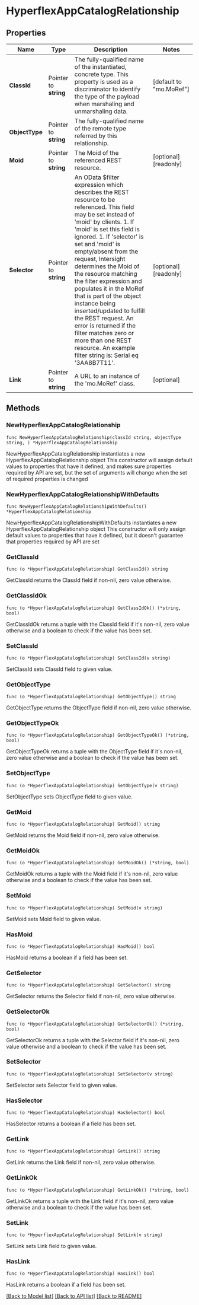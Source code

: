 # HyperflexAppCatalogRelationship

## Properties

Name | Type | Description | Notes
------------ | ------------- | ------------- | -------------
**ClassId** | Pointer to **string** | The fully-qualified name of the instantiated, concrete type. This property is used as a discriminator to identify the type of the payload when marshaling and unmarshaling data. | [default to "mo.MoRef"]
**ObjectType** | Pointer to **string** | The fully-qualified name of the remote type referred by this relationship. | 
**Moid** | Pointer to **string** | The Moid of the referenced REST resource. | [optional] [readonly] 
**Selector** | Pointer to **string** | An OData $filter expression which describes the REST resource to be referenced. This field may be set instead of &#39;moid&#39; by clients. 1. If &#39;moid&#39; is set this field is ignored. 1. If &#39;selector&#39; is set and &#39;moid&#39; is empty/absent from the request, Intersight determines the Moid of the resource matching the filter expression and populates it in the MoRef that is part of the object instance being inserted/updated to fulfill the REST request. An error is returned if the filter matches zero or more than one REST resource. An example filter string is: Serial eq &#39;3AA8B7T11&#39;. | [optional] [readonly] 
**Link** | Pointer to **string** | A URL to an instance of the &#39;mo.MoRef&#39; class. | [optional] 

## Methods

### NewHyperflexAppCatalogRelationship

`func NewHyperflexAppCatalogRelationship(classId string, objectType string, ) *HyperflexAppCatalogRelationship`

NewHyperflexAppCatalogRelationship instantiates a new HyperflexAppCatalogRelationship object
This constructor will assign default values to properties that have it defined,
and makes sure properties required by API are set, but the set of arguments
will change when the set of required properties is changed

### NewHyperflexAppCatalogRelationshipWithDefaults

`func NewHyperflexAppCatalogRelationshipWithDefaults() *HyperflexAppCatalogRelationship`

NewHyperflexAppCatalogRelationshipWithDefaults instantiates a new HyperflexAppCatalogRelationship object
This constructor will only assign default values to properties that have it defined,
but it doesn't guarantee that properties required by API are set

### GetClassId

`func (o *HyperflexAppCatalogRelationship) GetClassId() string`

GetClassId returns the ClassId field if non-nil, zero value otherwise.

### GetClassIdOk

`func (o *HyperflexAppCatalogRelationship) GetClassIdOk() (*string, bool)`

GetClassIdOk returns a tuple with the ClassId field if it's non-nil, zero value otherwise
and a boolean to check if the value has been set.

### SetClassId

`func (o *HyperflexAppCatalogRelationship) SetClassId(v string)`

SetClassId sets ClassId field to given value.


### GetObjectType

`func (o *HyperflexAppCatalogRelationship) GetObjectType() string`

GetObjectType returns the ObjectType field if non-nil, zero value otherwise.

### GetObjectTypeOk

`func (o *HyperflexAppCatalogRelationship) GetObjectTypeOk() (*string, bool)`

GetObjectTypeOk returns a tuple with the ObjectType field if it's non-nil, zero value otherwise
and a boolean to check if the value has been set.

### SetObjectType

`func (o *HyperflexAppCatalogRelationship) SetObjectType(v string)`

SetObjectType sets ObjectType field to given value.


### GetMoid

`func (o *HyperflexAppCatalogRelationship) GetMoid() string`

GetMoid returns the Moid field if non-nil, zero value otherwise.

### GetMoidOk

`func (o *HyperflexAppCatalogRelationship) GetMoidOk() (*string, bool)`

GetMoidOk returns a tuple with the Moid field if it's non-nil, zero value otherwise
and a boolean to check if the value has been set.

### SetMoid

`func (o *HyperflexAppCatalogRelationship) SetMoid(v string)`

SetMoid sets Moid field to given value.

### HasMoid

`func (o *HyperflexAppCatalogRelationship) HasMoid() bool`

HasMoid returns a boolean if a field has been set.

### GetSelector

`func (o *HyperflexAppCatalogRelationship) GetSelector() string`

GetSelector returns the Selector field if non-nil, zero value otherwise.

### GetSelectorOk

`func (o *HyperflexAppCatalogRelationship) GetSelectorOk() (*string, bool)`

GetSelectorOk returns a tuple with the Selector field if it's non-nil, zero value otherwise
and a boolean to check if the value has been set.

### SetSelector

`func (o *HyperflexAppCatalogRelationship) SetSelector(v string)`

SetSelector sets Selector field to given value.

### HasSelector

`func (o *HyperflexAppCatalogRelationship) HasSelector() bool`

HasSelector returns a boolean if a field has been set.

### GetLink

`func (o *HyperflexAppCatalogRelationship) GetLink() string`

GetLink returns the Link field if non-nil, zero value otherwise.

### GetLinkOk

`func (o *HyperflexAppCatalogRelationship) GetLinkOk() (*string, bool)`

GetLinkOk returns a tuple with the Link field if it's non-nil, zero value otherwise
and a boolean to check if the value has been set.

### SetLink

`func (o *HyperflexAppCatalogRelationship) SetLink(v string)`

SetLink sets Link field to given value.

### HasLink

`func (o *HyperflexAppCatalogRelationship) HasLink() bool`

HasLink returns a boolean if a field has been set.


[[Back to Model list]](../README.md#documentation-for-models) [[Back to API list]](../README.md#documentation-for-api-endpoints) [[Back to README]](../README.md)


